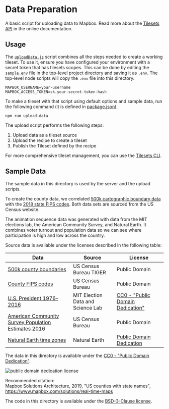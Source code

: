 # Data Preparation

A basic script for uploading data to Mapbox. Read more about the [Tilesets API](https://docs.mapbox.com/api/maps/#creating-new-tilesets-with-the-tilesets-api) in the online documentation.

## Usage

The [`uploadData.js`](./uploadData.js) script combines all the steps needed to create a working tileset. To use it, ensure you have configured your environment with a secret token that has tilesets scopes. This can be done by editing the [`sample.env`](../sample.env) file in the top-level project directory and saving it as `.env`. The top-level node scripts will copy the `.env` file into this directory.

```
MAPBOX_USERNAME=your-username
MAPBOX_ACCESS_TOKEN=sk.your-secret-token-hash
```

To make a tileset with that script using default options and sample data, run the following command (it is defined in [package.json](./package.json)).

```
npm run upload-data
```

The upload script performs the following steps:

1) Upload data as a tileset source
2) Upload the recipe to create a tileset
3) Publish the Tileset defined by the recipe

For more comprehensive tileset management, you can use the [Tilesets CLI](https://docs.mapbox.com/api/maps/#the-tilesets-cli).

## Sample Data
 
The sample data in this directory is used by the server and the upload scripts.
 
To create the county data, we correlated [500k cartographic boundary data](https://www.census.gov/geographies/mapping-files/time-series/geo/carto-boundary-file.html) with the [2018 state FIPS codes](https://www.census.gov/geographies/reference-files/2018/demo/popest/2018-fips.html). Both data sets are sourced from the US Census website.

The animation sequence data was generated with data from the MIT elections lab, the American Community Survey, and Natural Earth. It combines voter turnout and population data so we can see where participation is high and low across the country.

Source data is available under the licenses described in the following table:

| Data | Source | License |
| --- | --- | --- |
| [500k county boundaries](https://www.census.gov/geographies/mapping-files/time-series/geo/carto-boundary-file.html) | US Census Bureau TIGER | Public Domain |
| [County FIPS codes](https://www.census.gov/geographies/reference-files/2018/demo/popest/2018-fips.html) | US Census Bureau | Public Domain |
| [U.S. President 1976–2016](https://dataverse.harvard.edu/dataset.xhtml?persistentId=doi:10.7910/DVN/42MVDX) | MIT Election Data and Science Lab | [CC0 - "Public Domain Dedication"](https://creativecommons.org/publicdomain/zero/1.0/legalcode) |
| [American Community Survey Population Estimates 2016](https://www.census.gov/data/developers/data-sets/acs-1year.html) | US Census Bureau | Public Domain |
| [Natural Earth time zones](https://www.naturalearthdata.com/downloads/10m-cultural-vectors/timezones/) | Natural Earth | [Public Domain Dedication](https://github.com/nvkelso/natural-earth-vector/blob/master/LICENSE.md) |

The data in this directory is available under the [CC0 - "Public Domain Dedication"](https://creativecommons.org/publicdomain/zero/1.0/legalcode).

![public domain dedication license](https://i.creativecommons.org/p/zero/1.0/88x31.png)

Recommended citation:  
Mapbox Solutions Architecture, 2019, "US counties with state names", https://www.mapbox.com/solutions/real-time-maps

The code in this directory is available under the [BSD-3-Clause license](../LICENSE.md).

